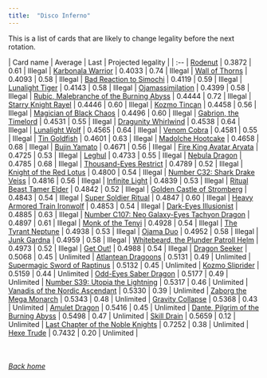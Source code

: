 ```yaml
---
title:  "Disco Inferno"
---
```


This is a list of cards that are likely to change legality before the next rotation.

| Card name | Average | Last | Projected legality |
| :-- |
[Rodenut](https://db.ygoprodeck.com/card/?search=Rodenut) | 0.3872 | 0.61 | Illegal |
[Karbonala Warrior](https://db.ygoprodeck.com/card/?search=Karbonala%20Warrior) | 0.4033 | 0.74 | Illegal |
[Wall of Thorns](https://db.ygoprodeck.com/card/?search=Wall%20of%20Thorns) | 0.4093 | 0.58 | Illegal |
[Bad Reaction to Simochi](https://db.ygoprodeck.com/card/?search=Bad%20Reaction%20to%20Simochi) | 0.4119 | 0.59 | Illegal |
[Lunalight Tiger](https://db.ygoprodeck.com/card/?search=Lunalight%20Tiger) | 0.4143 | 0.58 | Illegal |
[Ojamassimilation](https://db.ygoprodeck.com/card/?search=Ojamassimilation) | 0.4399 | 0.58 | Illegal |
[Rubic, Malebranche of the Burning Abyss](https://db.ygoprodeck.com/card/?search=Rubic,%20Malebranche%20of%20the%20Burning%20Abyss) | 0.4444 | 0.72 | Illegal |
[Starry Knight Rayel](https://db.ygoprodeck.com/card/?search=Starry%20Knight%20Rayel) | 0.4446 | 0.60 | Illegal |
[Kozmo Tincan](https://db.ygoprodeck.com/card/?search=Kozmo%20Tincan) | 0.4458 | 0.56 | Illegal |
[Magician of Black Chaos](https://db.ygoprodeck.com/card/?search=Magician%20of%20Black%20Chaos) | 0.4496 | 0.60 | Illegal |
[Gabrion, the Timelord](https://db.ygoprodeck.com/card/?search=Gabrion,%20the%20Timelord) | 0.4531 | 0.55 | Illegal |
[Dragunity Whirlwind](https://db.ygoprodeck.com/card/?search=Dragunity%20Whirlwind) | 0.4538 | 0.64 | Illegal |
[Lunalight Wolf](https://db.ygoprodeck.com/card/?search=Lunalight%20Wolf) | 0.4565 | 0.64 | Illegal |
[Venom Cobra](https://db.ygoprodeck.com/card/?search=Venom%20Cobra) | 0.4581 | 0.55 | Illegal |
[Tin Goldfish](https://db.ygoprodeck.com/card/?search=Tin%20Goldfish) | 0.4601 | 0.63 | Illegal |
[Madolche Hootcake](https://db.ygoprodeck.com/card/?search=Madolche%20Hootcake) | 0.4658 | 0.68 | Illegal |
[Bujin Yamato](https://db.ygoprodeck.com/card/?search=Bujin%20Yamato) | 0.4671 | 0.56 | Illegal |
[Fire King Avatar Arvata](https://db.ygoprodeck.com/card/?search=Fire%20King%20Avatar%20Arvata) | 0.4725 | 0.53 | Illegal |
[Leghul](https://db.ygoprodeck.com/card/?search=Leghul) | 0.4733 | 0.55 | Illegal |
[Nebula Dragon](https://db.ygoprodeck.com/card/?search=Nebula%20Dragon) | 0.4785 | 0.68 | Illegal |
[Thousand-Eyes Restrict](https://db.ygoprodeck.com/card/?search=Thousand-Eyes%20Restrict) | 0.4789 | 0.52 | Illegal |
[Knight of the Red Lotus](https://db.ygoprodeck.com/card/?search=Knight%20of%20the%20Red%20Lotus) | 0.4800 | 0.54 | Illegal |
[Number C32: Shark Drake Veiss](https://db.ygoprodeck.com/card/?search=Number%20C32:%20Shark%20Drake%20Veiss) | 0.4816 | 0.56 | Illegal |
[Infinite Light](https://db.ygoprodeck.com/card/?search=Infinite%20Light) | 0.4839 | 0.53 | Illegal |
[Ritual Beast Tamer Elder](https://db.ygoprodeck.com/card/?search=Ritual%20Beast%20Tamer%20Elder) | 0.4842 | 0.52 | Illegal |
[Golden Castle of Stromberg](https://db.ygoprodeck.com/card/?search=Golden%20Castle%20of%20Stromberg) | 0.4843 | 0.54 | Illegal |
[Super Soldier Ritual](https://db.ygoprodeck.com/card/?search=Super%20Soldier%20Ritual) | 0.4847 | 0.60 | Illegal |
[Heavy Armored Train Ironwolf](https://db.ygoprodeck.com/card/?search=Heavy%20Armored%20Train%20Ironwolf) | 0.4853 | 0.54 | Illegal |
[Dark-Eyes Illusionist](https://db.ygoprodeck.com/card/?search=Dark-Eyes%20Illusionist) | 0.4885 | 0.63 | Illegal |
[Number C107: Neo Galaxy-Eyes Tachyon Dragon](https://db.ygoprodeck.com/card/?search=Number%20C107:%20Neo%20Galaxy-Eyes%20Tachyon%20Dragon) | 0.4897 | 0.61 | Illegal |
[Monk of the Tenyi](https://db.ygoprodeck.com/card/?search=Monk%20of%20the%20Tenyi) | 0.4928 | 0.54 | Illegal |
[The Tyrant Neptune](https://db.ygoprodeck.com/card/?search=The%20Tyrant%20Neptune) | 0.4938 | 0.53 | Illegal |
[Ojama Duo](https://db.ygoprodeck.com/card/?search=Ojama%20Duo) | 0.4952 | 0.58 | Illegal |
[Junk Gardna](https://db.ygoprodeck.com/card/?search=Junk%20Gardna) | 0.4959 | 0.58 | Illegal |
[Whitebeard, the Plunder Patroll Helm](https://db.ygoprodeck.com/card/?search=Whitebeard,%20the%20Plunder%20Patroll%20Helm) | 0.4973 | 0.52 | Illegal |
[Get Out!](https://db.ygoprodeck.com/card/?search=Get%20Out!) | 0.4988 | 0.54 | Illegal |
[Dragon Seeker](https://db.ygoprodeck.com/card/?search=Dragon%20Seeker) | 0.5068 | 0.45 | Unlimited |
[Atlantean Dragoons](https://db.ygoprodeck.com/card/?search=Atlantean%20Dragoons) | 0.5131 | 0.49 | Unlimited |
[Supermagic Sword of Raptinus](https://db.ygoprodeck.com/card/?search=Supermagic%20Sword%20of%20Raptinus) | 0.5132 | 0.45 | Unlimited |
[Kozmo Sliprider](https://db.ygoprodeck.com/card/?search=Kozmo%20Sliprider) | 0.5159 | 0.44 | Unlimited |
[Odd-Eyes Saber Dragon](https://db.ygoprodeck.com/card/?search=Odd-Eyes%20Saber%20Dragon) | 0.5177 | 0.49 | Unlimited |
[Number S39: Utopia the Lightning](https://db.ygoprodeck.com/card/?search=Number%20S39:%20Utopia%20the%20Lightning) | 0.5317 | 0.46 | Unlimited |
[Vanadis of the Nordic Ascendant](https://db.ygoprodeck.com/card/?search=Vanadis%20of%20the%20Nordic%20Ascendant) | 0.5330 | 0.39 | Unlimited |
[Zaborg the Mega Monarch](https://db.ygoprodeck.com/card/?search=Zaborg%20the%20Mega%20Monarch) | 0.5343 | 0.48 | Unlimited |
[Gravity Collapse](https://db.ygoprodeck.com/card/?search=Gravity%20Collapse) | 0.5368 | 0.43 | Unlimited |
[Amulet Dragon](https://db.ygoprodeck.com/card/?search=Amulet%20Dragon) | 0.5416 | 0.45 | Unlimited |
[Dante, Pilgrim of the Burning Abyss](https://db.ygoprodeck.com/card/?search=Dante,%20Pilgrim%20of%20the%20Burning%20Abyss) | 0.5498 | 0.47 | Unlimited |
[Skill Drain](https://db.ygoprodeck.com/card/?search=Skill%20Drain) | 0.5659 | 0.12 | Unlimited |
[Last Chapter of the Noble Knights](https://db.ygoprodeck.com/card/?search=Last%20Chapter%20of%20the%20Noble%20Knights) | 0.7252 | 0.38 | Unlimited |
[Hexe Trude](https://db.ygoprodeck.com/card/?search=Hexe%20Trude) | 0.7432 | 0.20 | Unlimited |

<br>

###### [Back home](index)